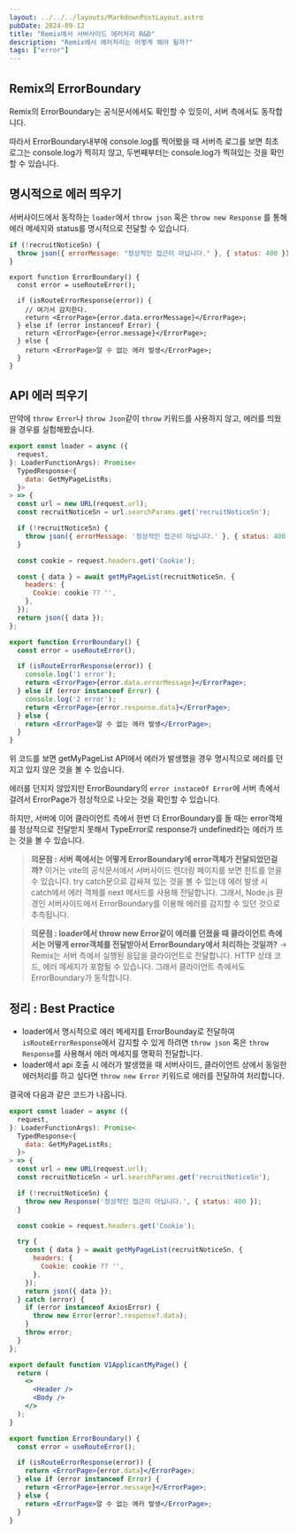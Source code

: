```yaml
---
layout: ../../../layouts/MarkdownPostLayout.astro
pubDate: 2024-09-12
title: "Remix에서 서버사이드 에러처리 R&D"
description: "Remix에서 에러처리는 어떻게 해야 될까?"
tags: ["error"]
---
```


## Remix의 ErrorBoundary

Remix의 ErrorBoundary는 공식문서에서도 확인할 수 있듯이, 서버 측에서도 동작합니다.

따라서 ErrorBoundary내부에 console.log를 찍어봤을 때 서버측 로그를 보면 최초 로그는 console.log가 찍히지 않고, 두번째부터는 console.log가 찍혀있는 것을 확인할 수 있습니다.

## 명시적으로 에러 띄우기

서버사이드에서 동작하는 `loader`에서 `throw json` 혹은 `throw new Response` 를 통해 에러 메세지와 status를 명시적으로 전달할 수 있습니다.

```jsx
if (!recruitNoticeSn) {
  throw json({ errorMessage: "정상적인 접근이 아닙니다." }, { status: 400 });
}
```

```tsx
export function ErrorBoundary() {
  const error = useRouteError();

  if (isRouteErrorResponse(error)) {
    // 여기서 감지한다.
    return <ErrorPage>{error.data.errorMessage}</ErrorPage>;
  } else if (error instanceof Error) {
    return <ErrorPage>{error.message}</ErrorPage>;
  } else {
    return <ErrorPage>알 수 없는 에러 발생</ErrorPage>;
  }
}
```

## API 에러 띄우기

만약에 `throw Error`나 `throw Json`같이 `throw` 키워드를 사용하지 않고, 에러를 띄웠을 경우를 실험해봤습니다.

```jsx
export const loader = async ({
  request,
}: LoaderFunctionArgs): Promise<
  TypedResponse<{
    data: GetMyPageListRs;
  }>
> => {
  const url = new URL(request.url);
  const recruitNoticeSn = url.searchParams.get('recruitNoticeSn');

  if (!recruitNoticeSn) {
    throw json({ errorMessage: '정상적인 접근이 아닙니다.' }, { status: 400 });
  }

  const cookie = request.headers.get('Cookie');

  const { data } = await getMyPageList(recruitNoticeSn, {
    headers: {
      Cookie: cookie ?? '',
    },
  });
  return json({ data });
};

export function ErrorBoundary() {
  const error = useRouteError();

  if (isRouteErrorResponse(error)) {
    console.log('1 error');
    return <ErrorPage>{error.data.errorMessage}</ErrorPage>;
  } else if (error instanceof Error) {
    console.log('2 error');
    return <ErrorPage>{error.response.data}</ErrorPage>;
  } else {
    return <ErrorPage>알 수 없는 에러 발생</ErrorPage>;
  }
}
```

위 코드를 보면 getMyPageList API에서 에러가 발생했을 경우 명시적으로 에러를 던지고 있지 않은 것을 볼 수 있습니다.

에러를 던지지 않았지만 ErrorBoundary의 `error instaceOf Error`에 서버 측에서 걸려서 ErrorPage가 정상적으로 나오는 것을 확인할 수 있습니다.

하지만, 서버에 이어 클라이언트 측에서 한번 더 ErrorBoundary를 돌 때는 error객체를 정상적으로 전달받지 못해서 TypeError로 response가 undefined라는 에러가 뜨는 것을 볼 수 있습니다.

> **의문점 : 서버 쪽에서는 어떻게 ErrorBoundary에 error객체가 전달되었던걸까?**
> 이거는 vite의 공식문서에서 서버사이드 렌더링 페이지를 보면 힌트를 얻을 수 있습니다.
> try catch문으로 감싸져 있는 것을 볼 수 있는데 에러 발생 시 catch에서 에러 객체를 next 메서드를 사용해 전달합니다. 그래서, Node.js 환경인 서버사이드에서 ErrorBoundary를 이용해 에러를 감지할 수 있던 것으로 추측됩니다.

> **의문점 : loader에서 throw new Error같이 에러를 던졌을 때 클라이언트 측에서는 어떻게 error객체를 전달받아서 ErrorBoundary에서 처리하는 것일까?**
> → Remix는 서버 측에서 실행된 응답을 클라이언트로 전달합니다. HTTP 상태 코드, 에러 메세지가 포함될 수 있습니다. 그래서 클라이언트 측에서도 ErrorBoundary가 동작합니다.

## 정리 : Best Practice

- loader에서 명시적으로 에러 메세지를 ErrorBounday로 전달하여 `isRouteErrorResponse`에서 감지할 수 있게 하려면 `throw json` 혹은 `throw Response`를 사용해서 에러 메세지를 명확히 전달합니다.
- loader에서 api 호출 시 에러가 발생했을 때 서버사이드, 클라이언트 상에서 동일한 에러처리를 하고 싶다면 `throw new Error` 키워드로 에러를 전달하여 처리합니다.

결국에 다음과 같은 코드가 나옵니다.

```jsx
export const loader = async ({
  request,
}: LoaderFunctionArgs): Promise<
  TypedResponse<{
    data: GetMyPageListRs;
  }>
> => {
  const url = new URL(request.url);
  const recruitNoticeSn = url.searchParams.get('recruitNoticeSn');

  if (!recruitNoticeSn) {
    throw new Response('정상적인 접근이 아닙니다.', { status: 400 });
  }

  const cookie = request.headers.get('Cookie');

  try {
    const { data } = await getMyPageList(recruitNoticeSn, {
      headers: {
        Cookie: cookie ?? '',
      },
    });
    return json({ data });
  } catch (error) {
    if (error instanceof AxiosError) {
      throw new Error(error?.response?.data);
    }
    throw error;
  }
};

export default function V1ApplicantMyPage() {
  return (
    <>
      <Header />
      <Body />
    </>
  );
}

export function ErrorBoundary() {
  const error = useRouteError();

  if (isRouteErrorResponse(error)) {
    return <ErrorPage>{error.data}</ErrorPage>;
  } else if (error instanceof Error) {
    return <ErrorPage>{error.message}</ErrorPage>;
  } else {
    return <ErrorPage>알 수 없는 에러 발생</ErrorPage>;
  }
}

```
